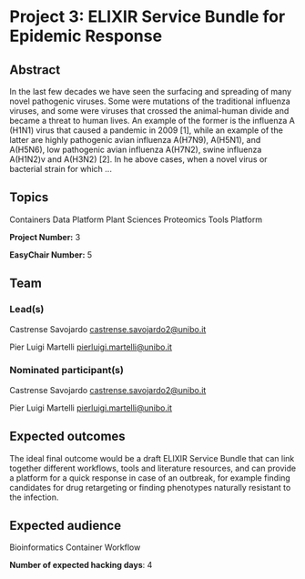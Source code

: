# Project 3: ELIXIR Service Bundle for Epidemic Response

## Abstract

In the last few decades we have seen the surfacing and spreading of many novel pathogenic viruses. Some were mutations of the traditional influenza viruses, and some were viruses that crossed the animal-human divide and became a threat to human lives. An example of the former is the influenza A (H1N1) virus that caused a pandemic in 2009 [1], while an example of the latter are highly pathogenic avian influenza A(H7N9), A(H5N1), and A(H5N6), low pathogenic avian influenza A(H7N2), swine influenza A(H1N2)v and A(H3N2) [2]. In he above cases, when a novel virus or bacterial strain for which ...

## Topics

Containers
 Data Platform
 Plant Sciences
 Proteomics
 Tools Platform

**Project Number:** 3



**EasyChair Number:** 5

## Team

### Lead(s)

Castrense Savojardo castrense.savojardo2@unibo.it
 
 Pier Luigi Martelli pierluigi.martelli@unibo.it

### Nominated participant(s)

Castrense Savojardo castrense.savojardo2@unibo.it
 
 Pier Luigi Martelli pierluigi.martelli@unibo.it

## Expected outcomes

The ideal final outcome would be a draft ELIXIR Service Bundle that can link together different workflows, tools and literature resources, and can provide a platform for a quick response in case of an outbreak, for example finding candidates for drug retargeting or finding phenotypes naturally resistant to the infection.

## Expected audience

Bioinformatics
 Container 
 Workflow

**Number of expected hacking days**: 4


